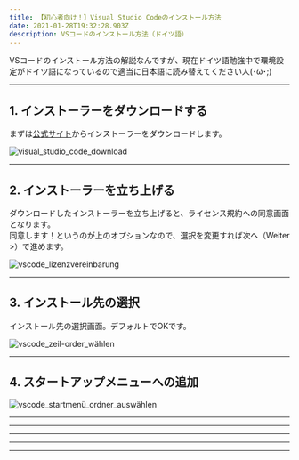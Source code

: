 ```yaml
---
title: 【初心者向け！】Visual Studio Codeのインストール方法
date: 2021-01-28T19:32:28.903Z
description: VSコードのインストール方法（ドイツ語）
---
```

VSコードのインストール方法の解説なんですが、現在ドイツ語勉強中で環境設定がドイツ語になっているので適当に日本語に読み替えてください人(･ω･;) 

- - -

## 1. インストーラーをダウンロードする

まずは[公式サイト](https://code.visualstudio.com/)からインストーラーをダウンロードします。

![visual_studio_code_download](/img/vscode1.png "vscode_setup_1")

- - -

## 2. インストーラーを立ち上げる

ダウンロードしたインストーラーを立ち上げると、ライセンス規約への同意画面となります。\
同意します！というのが上のオプションなので、選択を変更すれば次へ（Weiter >）で進めます。

![vscode_lizenzvereinbarung](/img/vscode2.png "vscode_setup_2")

- - -

## 3. インストール先の選択

インストール先の選択画面。デフォルトでOKです。

![vscode_zeil-order_wählen](/img/vscode3.png "vscode_setup_3")



- - -

## 4. スタートアップメニューへの追加

![vscode_startmenü_ordner_auswählen](/img/vscode4.png "vscode_setup_4")

- - -



---




---




---




---
